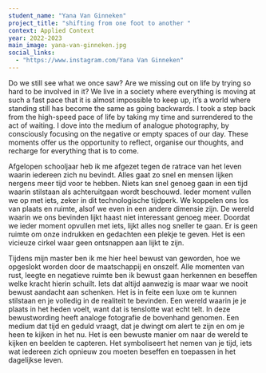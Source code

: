 ```yaml
---
student_name: "Yana Van Ginneken"
project_title: "shifting from one foot to another "
context: Applied Context
year: 2022-2023
main_image: yana-van-ginneken.jpg
social_links:
  - "https://www.instagram.com/Yana Van Ginneken"
---
```

Do we still see what we once saw? Are we missing out on life by trying so hard to be involved in it? We live in a society where everything is moving at such a fast pace that it is almost impossible to keep up, it’s a world where standing still has become the same as going backwards. I took a step back from the high-speed pace of life by taking my time and surrendered to the act of waiting. I dove into the medium of analogue photography, by consciously focusing on the negative or empty spaces of our day. These moments offer us the opportunity to reflect, organise our thoughts, and recharge for everything that is to come.

Afgelopen schooljaar heb ik me afgezet tegen de ratrace van het leven waarin iedereen zich nu bevindt. Alles gaat zo snel en mensen lijken nergens meer tijd voor te hebben. Niets kan snel genoeg gaan in een tijd waarin stilstaan als achteruitgaan wordt beschouwd. Ieder moment vullen we op met iets, zeker in dit technologische tijdperk. We koppelen ons los van plaats en ruimte, alsof we even in een andere dimensie zijn. De wereld waarin we ons bevinden lijkt haast niet interessant genoeg meer. Doordat we ieder moment opvullen met iets, lijkt alles nog sneller te gaan. Er is geen ruimte om onze indrukken en gedachten een plekje te geven. Het is een vicieuze cirkel waar geen ontsnappen aan lijkt te zijn.

Tijdens mijn master ben ik me hier heel bewust van geworden, hoe we opgeslokt worden door de maatschappij en onszelf. Alle momenten van rust, leegte en negatieve ruimte ben ik bewust gaan herkennen en beseffen welke kracht hierin schuilt. Iets dat altijd aanwezig is maar waar we nooit bewust aandacht aan schenken. Het is in feite een luxe om te kunnen stilstaan en je volledig in de realiteit te bevinden. Een wereld waarin je je plaats in het heden voelt, want dat is tenslotte wat echt telt. In deze bewustwording heeft analoge fotografie de bovenhand genomen. Een medium dat tijd en geduld vraagt, dat je dwingt om alert te zijn en om je heen te kijken in het nu. Het is een bewuste manier om naar de wereld te kijken en beelden te capteren. Het symboliseert het nemen van je tijd, iets wat iedereen zich opnieuw zou moeten beseffen en toepassen in het dagelijkse leven.